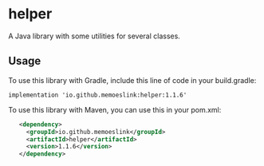 # helper

A Java library with some utilities for several classes.

## Usage

To use this library with Gradle, include this line of code in your build.gradle:

```
implementation 'io.github.memoeslink:helper:1.1.6'
```

To use this library with Maven, you can use this in your pom.xml:

```xml
   <dependency>
     <groupId>io.github.memoeslink</groupId>
     <artifactId>helper</artifactId>
     <version>1.1.6</version>
   </dependency>
```
